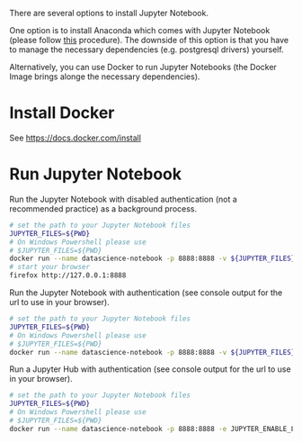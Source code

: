 There are several options to install Jupyter Notebook. 

One option is to install Anaconda which comes with Jupyter Notebook (please follow [this](
https://jupyter.readthedocs.io/en/latest/install.html#id3) procedure). The downside of this option is that you have to manage the necessary dependencies (e.g. postgresql drivers) yourself.

Alternatively, you can use Docker to run Jupyter Notebooks (the Docker Image brings alonge the necessary dependencies). 

# Install Docker

See https://docs.docker.com/install

# Run Jupyter Notebook

Run the Jupyter Notebook with disabled authentication (not a recommended practice) as a background process.

```bash
# set the path to your Jupyter Notebook files
JUPYTER_FILES=${PWD}
# On Windows Powershell please use
# $JUPYTER_FILES=${PWD}
docker run --name datascience-notebook -p 8888:8888 -v ${JUPYTER_FILES}:/home/jovyan/work -d i4ds/datascience-notebook start-notebook.sh --NotebookApp.token=''
# start your browser
firefox http://127.0.0.1:8888
```

Run the Jupyter Notebook with authentication (see console output for the url to use in your browser).

```bash
# set the path to your Jupyter Notebook files
JUPYTER_FILES=${PWD}
# On Windows Powershell please use
# $JUPYTER_FILES=${PWD}
docker run --name datascience-notebook -p 8888:8888 -v ${JUPYTER_FILES}:/home/jovyan/work -it --rm i4ds/datascience-notebook
```

Run a Jupyter Hub with authentication (see console output for the url to use in your browser).

```bash
# set the path to your Jupyter Notebook files
JUPYTER_FILES=${PWD}
# On Windows Powershell please use
# $JUPYTER_FILES=${PWD}
docker run --name datascience-notebook -p 8888:8888 -e JUPYTER_ENABLE_LAB=yes -v ${JUPYTER_FILES}:/home/jovyan/work -it --rm i4ds/datascience-notebook
```
